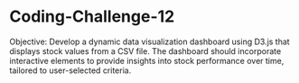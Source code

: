 # Coding-Challenge-12
Objective: Develop a dynamic data visualization dashboard using D3.js that displays stock values from a CSV file. The dashboard should incorporate interactive elements to provide insights into stock performance over time, tailored to user-selected criteria.
